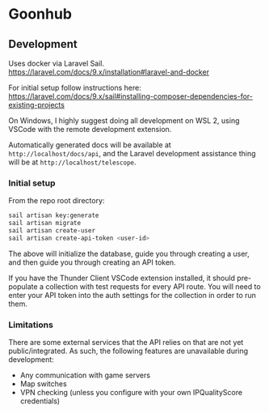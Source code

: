 # Goonhub

## Development

Uses docker via Laravel Sail. https://laravel.com/docs/9.x/installation#laravel-and-docker

For initial setup follow instructions here: https://laravel.com/docs/9.x/sail#installing-composer-dependencies-for-existing-projects

On Windows, I highly suggest doing all development on WSL 2, using VSCode with the remote development extension.

Automatically generated docs will be available at `http://localhost/docs/api`, and the Laravel development assistance thing will be at `http://localhost/telescope`.

### Initial setup

From the repo root directory:

```bash
sail artisan key:generate
sail artisan migrate
sail artisan create-user
sail artisan create-api-token <user-id>
```

The above will initialize the database, guide you through creating a user, and then guide you through creating an API token.

If you have the Thunder Client VSCode extension installed, it should pre-populate a collection with test requests for every API route. You will need to enter your API token into the auth settings for the collection in order to run them.

### Limitations

There are some external services that the API relies on that are not yet public/integrated. As such, the following features are unavailable during development:

- Any communication with game servers
- Map switches
- VPN checking (unless you configure with your own IPQualityScore credentials)
